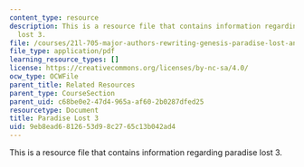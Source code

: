 ```yaml
---
content_type: resource
description: This is a resource file that contains information regarding paradise
  lost 3.
file: /courses/21l-705-major-authors-rewriting-genesis-paradise-lost-and-twentieth-century-fantasy-spring-2009/9eb8ead6812653d98c2765c13b042ad4_MIT21L_705S09_early_1668b.pdf
file_type: application/pdf
learning_resource_types: []
license: https://creativecommons.org/licenses/by-nc-sa/4.0/
ocw_type: OCWFile
parent_title: Related Resources
parent_type: CourseSection
parent_uid: c68be0e2-47d4-965a-af60-2b0287dfed25
resourcetype: Document
title: Paradise Lost 3
uid: 9eb8ead6-8126-53d9-8c27-65c13b042ad4
---
```

This is a resource file that contains information regarding paradise lost 3.